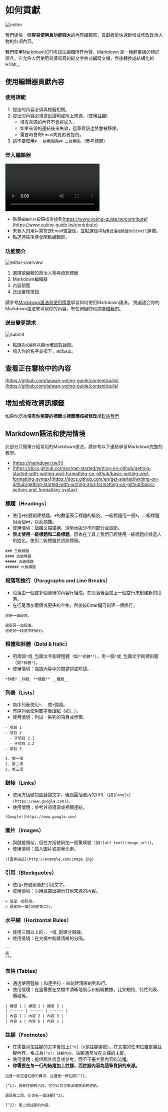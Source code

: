 # 如何貢獻

![editor](/docs/editor.webp)

我們提供一個**容易使用且功能強大**的內容編輯器。貢獻者能快速新增或修改政治人物的各項內容。

我們使用[Markdown](https://markdown.tw/)([GFM](https://docs.github.com/en/get-started/writing-on-github/getting-started-with-writing-and-formatting-on-github/basic-writing-and-formatting-syntax))語法編輯所有內容。Markdown 是一種輕量級的標記語言，它允許人們使用易讀易寫的純文字格式編寫文檔，然後轉換成結構化的HTML。

## 使用編輯器貢獻內容

### 使用規範

1. 提出的內容必須與標籤相關。
1. 提出的內容必須提出證明或附上來源。(使用[註腳](#註腳footnotes))
   - 沒有來源的內容不會被加入。
   - 如果來源的連結後來失效，這筆資訊也將會被移除。
   - 需要時會寄Email向貢獻者提問。
1. 請不要使用`# 一級標題`與`## 二級標題`。(參考[標題](#標題headings))

### 登入編輯器

<video style="border:1px solid #3199BA" autoplay loop muted controls playsinline>
    <source src="/docs/login.webm" type="video/webm" />
    <source src="/docs/login.mp4" type="video/mp4" />
</video>

- 點擊`編輯內容`按鈕或直接到[https://www.voting-guide.tw/contribute](https://www.voting-guide.tw/contribute)
- 未登入的用戶需寄送Email驗證信，並點選信中`點擊此連結驗證你的Email`連結。
- 點選連結後便會開啟編輯器。

### 功能簡介

![editor-overview](/docs/editor-overview.webp)

1. 選擇欲編輯的政治人物與資訊標籤
1. Markdown編輯器
1. 內容預覽
1. 送出審核按鈕

請參考[Markdown語法和使用情境](markdown語法和使用情境)學習如何使用Markdown語法。
挑選適合你的Markdown語法來填寫你的內容。有任何疑問也請[聯絡我們](/docs/we-need-to-talk)。

### 送出變更請求

![submit](/docs/submit.webp)

- 點選`完成編輯`以顯示確認對話框。
- 填入你的名字並按下，`確認送出`。

## 查看正在審核中的內容

[https://github.com/taiwan-voting-guide/content/pulls](https://github.com/taiwan-voting-guide/content/pulls)

## 增加或修改資訊標籤

如果你認為**沒有你需要的標籤**或**標籤應該被修改**請[聯絡我們](/docs/we-need-to-talk)

## Markdown語法和使用情境

此部分只簡單介紹常用的Markdown語法，請參考以下連結學習Markdown完整的教學。

- [https://markdown.tw/]()
- [https://docs.github.com/en/get-started/writing-on-github/getting-started-with-writing-and-formatting-on-github/basic-writing-and-formatting-syntax](https://docs.github.com/en/get-started/writing-on-github/getting-started-with-writing-and-formatting-on-github/basic-writing-and-formatting-syntax)

### 標題（Headings）

- 使用`#`符號創建標題。`#`的數量表示標題的級別。一級標題用一個`#`，二級標題用兩個`##`，以此類推。
- 使用情境：組織文檔結構，清晰地區分不同部分或章節。
- **禁止使用一級標題和二級標題**，因為在工具上我們已經使用一級標題於候選人的姓名，使用二級標題於資訊標籤。

```
### 三級標題
#### 四級標題
##### 五級標題
###### 六級標題
```

### 段落和換行（Paragraphs and Line Breaks）

- 段落由一個或多個連續的內容行組成。在段落後面加上一個空行來創建新的段落。
- 在行尾添加兩個或更多的空格，然後按Enter鍵可創建一個換行。

```
這是一個段落。

這是另一個段落。
這是同一段落中的新行。
```

### 粗體和斜體（Bold & Italic）

- 用兩個`*`或`_`包圍文字創建粗體（如`**粗體**`），用一個`*`或`_`包圍文字創建斜體（如`*斜體*`）。
- 使用情境：強調內容中的關鍵詞或短語。

```
*斜體* _斜體_ **粗體** __粗體__
```

### 列表（Lists）

- 無序列表使用`*`、`-`或`+`開頭。
- 有序列表使用數字後跟點（如`1.`）。
- 使用情境：列出一系列的項目或步驟。

```
- 項目 1
- 項目 2
  - 子項目 2.1
  - 子項目 2.2
- 項目 3

1. 第一項
2. 第二項
3. 第三項
```

### 鏈接（Links）

- 使用方括號包圍鏈接文字，後跟圓括號內的URL（如`[Google](https://www.google.com)`）。
- 使用情境：參考外部資源或相關連結。

```
[Google](https://www.google.com)
```

### 圖片（Images）

- 與鏈接類似，但在方括號前加一個驚嘆號（如`![alt text](image_url)`）。
- 使用情境：插入圖片或視覺元素。

```
![圖片描述](http://example.com/image.jpg)
```

### 引用（Blockquotes）

- 使用`>`符號前置於引用文字。
- 使用情境：引用或突出顯示其他來源的內容。

```
> 這是一個引用。
> 這是同一個引用的第二行。
```

### 水平線（Horizontal Rules）

- 使用三個以上的`-`、`*`或`_`創建分隔線。
- 使用情境：在文檔中創建清晰的分隔。

```
---
或
***
```

### 表格 (Tables)

- 通過使用豎線 `|` 和連字符 `-` 來創建清晰的列和行。
- 使用情境：在當需要在文檔中清晰地展示和組織數據，比如規格、特性列表、價格等。

```
| 標頭 1 | 標頭 2 | 標頭 3 |
| ------ | ------ | ------ |
| 內容 1 | 內容 2 | 內容 3 |
| 內容 a | 內容 b | 內容 c |
```

### 註腳（Footnotes）

- 在需要添加註腳的文字後加上`[^n]`（`n`是註腳編號）。在文檔的任何位置定義註腳內容，格式為`[^n]: 註腳內容`。註腳通常放在文檔的末尾。
- 使用情境：提供額外信息或參考，而不干擾主要內容的流程。
- **你需要在每一行的結尾加上註腳，而註腳內容為這筆資訊的來源。**

```
這是一段包含註腳的資訊。這裡是一個註腳[^1]。

[^1]: 這是註腳的內容，它可以包含來源或來源的連結。

這是第二段，它也有一個註腳[^2]。

[^2]: 第二個註腳的內容。
```
